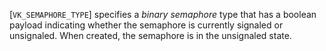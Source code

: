[`VK_SEMAPHORE_TYPE`] specifies a *binary semaphore* type that
has a boolean payload indicating whether the semaphore is currently
signaled or unsignaled.
When created, the semaphore is in the unsignaled state.
